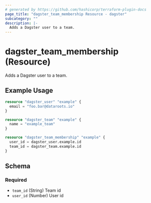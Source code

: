 ```yaml
---
# generated by https://github.com/hashicorp/terraform-plugin-docs
page_title: "dagster_team_membership Resource - dagster"
subcategory: ""
description: |-
  Adds a Dagster user to a team.
---
```


# dagster_team_membership (Resource)

Adds a Dagster user to a team.

## Example Usage

```terraform
resource "dagster_user" "example" {
  email = "foo.bar@dataroots.io"
}

resource "dagster_team" "example" {
  name = "example_team"
}

resource "dagster_team_membership" "example" {
  user_id = dagster_user.example.id
  team_id = dagster_team.example.id
}
```

<!-- schema generated by tfplugindocs -->
## Schema

### Required

- `team_id` (String) Team id
- `user_id` (Number) User id
